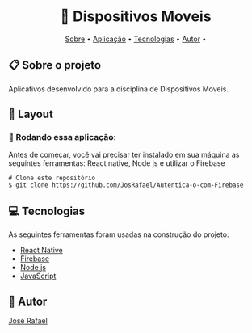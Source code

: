<h1 align="center"> 📱 Dispositivos Moveis</h1>

<p align="center">  <a href="#sobre">Sobre</a> • <a href="#aplicacao">Aplicação</a> • <a href="#techs">Tecnologias</a> • <a href="#autor">Autor</a> • </p>

  <h2 id="sobre"> 📋 Sobre o projeto</h2>

Aplicativos desenvolvido para a disciplina de Dispositivos Moveis.

<h2 id="layout"> 🎨  Layout </h2>

<h3 id="aplicacao"> 🎲  Rodando essa aplicação: </h3>

Antes de começar, você vai precisar ter instalado em sua máquina as seguintes ferramentas: React native, Node js e utilizar o Firebase

```
# Clone este repositório
$ git clone https://github.com/JosRafael/Autentica-o-com-Firebase

```

 <h2 id="techs"> 💻 Tecnologias</h2>
 As seguintes ferramentas foram usadas na construção do projeto:

- [React Native]()
- [Firebase]()
- [Node js]()
- [JavaScript]()

 <h2 id="autor"> 🦸 Autor</h2>

[José Rafael](https://github.com/JosRafael)

